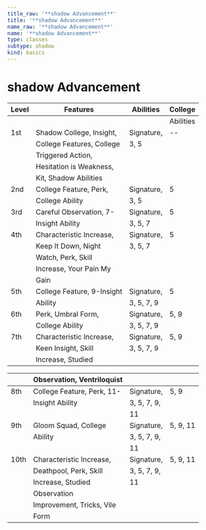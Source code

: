 ```yaml
---
title_raw: '**shadow Advancement**'
title: '**shadow Advancement**'
name_raw: '**shadow Advancement**'
name: '**shadow Advancement**'
type: classes
subtype: shadow
kind: basics
---
```


# **shadow Advancement**

| Level | Features                   | Abilities  | College   |
| ----- | -------------------------- | ---------- | --------- |
|       |                            |            | Abilities |
| 1st   | Shadow College, Insight,   | Signature, | --        |
|       | College Features, College  | 3, 5       |           |
|       | Triggered Action,          |            |           |
|       | Hesitation is Weakness,    |            |           |
|       | Kit, Shadow Abilities      |            |           |
| 2nd   | College Feature, Perk,     | Signature, | 5         |
|       | College Ability            | 3, 5       |           |
| 3rd   | Careful Observation, 7-    | Signature, | 5         |
|       | Insight Ability            | 3, 5, 7    |           |
| 4th   | Characteristic Increase,   | Signature, | 5         |
|       | Keep It Down, Night        | 3, 5, 7    |           |
|       | Watch, Perk, Skill         |            |           |
|       | Increase, Your Pain My     |            |           |
|       | Gain                       |            |           |
| 5th   | College Feature, 9-Insight | Signature, | 5         |
|       | Ability                    | 3, 5, 7, 9 |           |
| 6th   | Perk, Umbral Form,         | Signature, | 5, 9      |
|       | College Ability            | 3, 5, 7, 9 |           |
| 7th   | Characteristic Increase,   | Signature, | 5, 9      |
|       | Keen Insight, Skill        | 3, 5, 7, 9 |           |
|       | Increase, Studied          |            |           |

|      | Observation, Ventriloquist |             |          |
| ---- | -------------------------- | ----------- | -------- |
| 8th  | College Feature, Perk, 11- | Signature,  | 5, 9     |
|      | Insight Ability            | 3, 5, 7, 9, |          |
|      |                            | 11          |          |
| 9th  | Gloom Squad, College       | Signature,  | 5, 9, 11 |
|      | Ability                    | 3, 5, 7, 9, |          |
|      |                            | 11          |          |
| 10th | Characteristic Increase,   | Signature,  | 5, 9, 11 |
|      | Deathpool, Perk, Skill     | 3, 5, 7, 9, |          |
|      | Increase, Studied          | 11          |          |
|      | Observation                |             |          |
|      | Improvement, Tricks, Vile  |             |          |
|      | Form                       |             |          |
